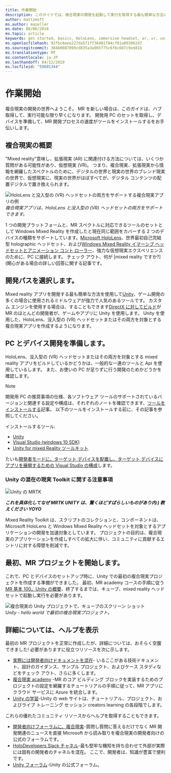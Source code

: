 ```yaml
---
title: 作業開始
description: このガイドでは、複合現実の開発を起動して実行を取得する最も簡単な方法について説明します。
author: mattzmsft
ms.author: mazeller
ms.date: 08/06/2018
ms.topic: article
keywords: get started, basics, HoloLens, immersive headset, ar, vr, unity, visual studio, quick start, how to
ms.openlocfilehash: 92fbc6eee227da571ff36401f84cf81a093062d7
ms.sourcegitcommit: 384b0087899cd835a3a965f75c6f6c607c9edd1b
ms.translationtype: MT
ms.contentlocale: ja-JP
ms.lasthandoff: 04/12/2019
ms.locfileid: "59601344"
---
```

# <a name="get-started"></a>作業開始

複合現実の開発の世界へようこそ。 MR を新しい場合は、このガイドは、ハブ取得して、実行可能な限り早くになります。 開発用 PC のセットを取得し、デバイスを準備して、MR 開発プロセスの速度がツールをインストールするをお手伝いします。 

## <a name="intro-to-mixed-reality"></a>複合現実の概要

"Mixed reality"意味し、拡張現実 (AR) に関連付ける方法については、いくつか質問がある可能性があり、仮想現実 (VR)。 つまり、複合現実、拡張現実から情報を網羅したスペクトルのために、デジタルの世界と現実の世界のブレンド現実の世界で、仮想現実に、現実の世界がほぼすべてが、デジタル コンテンツの配置デジタルで置き換えられます。 

![HoloLens と没入型の (VR) ヘッドセットの両方をサポートする複合現実アプリの例](images/mr-island.png)<br>
*複合現実アプリは、HoloLens と没入型の (VR) ヘッドセットの両方をサポートできます。*

1 つの開発プラットフォームと、MR スペクトルに対応できるツールのセットとして Windows Mixed Reality を作成したと現在同じ範囲をカバーする 2 つのデバイスの種類をサポートしています。[Microsoft HoloLens](https://www.microsoft.com/hololens)、世界最初自己完結型 holographic ヘッドセット、および[Windows Mixed Reality イマーシブ ヘッドセットとアニメーション コント ローラー](https://www.microsoft.com/windows/windows-mixed-reality)、強力な仮想現実エクスペリエンスのために、PC に接続します。 チェック アウト、何が [mixed reality ですか?](関心がある場合の詳しい回答に関する記事です。

## <a name="choose-your-development-path"></a>開発パスを選択します。

Mixed reality アプリを開発する最も簡単な方法を使用して[Unity](https://unity3d.com)、ゲーム開発の多くの場合に使用されるミドルウェアが強力で人気のあるツールです。 カスタム エンジンを使用する場合は、することもできます[DirectX に対してビルド](directx-development-overview.md)が MR のほとんどの開発者が、ゲームやアプリに Unity を使用します。 Unity を使用した、HoloLens、没入型の (VR) ヘッドセットまたはその両方を対象とする複合現実アプリを作成するようになります。

## <a name="prepare-your-pc-and-devices-for-development"></a>PC とデバイス開発を準備します。

HoloLens、没入型の (VR) ヘッドセットまたはその両方を対象とする mixed reality アプリをビルドしているかどうかは、一般的な一連のツールと Api を使用しているします。 また、お使いの PC が足りずに行う開発のためかどうかを確認します。 

>[!NOTE]
>開発用 PC の推奨事項の仕様、各ソフトウェア ツールのサポートされているバージョンと関連する設定や構成は、それぞれのノートを確認できます、[ツールをインストールする](install-the-tools.md)記事。 以下のツールをインストールする前に、その記事を参照してください。

インストールするツール:
* [Unity](https://store.unity.com/download)
* [Visual Studio (windows 10 SDK)](https://developer.microsoft.com/windows/downloads)
* [Unity for mixed Reality ツールキット](https://github.com/Microsoft/MixedRealityToolkit-Unity/blob/htk_release/GettingStarted.md)

たいも[開発者モードに、ターゲット デバイスを配置し、ターゲット デバイスにアプリを展開するための Visual Studio の構成](using-visual-studio.md)します。

### <a name="a-note-about-the-mixed-reality-toolkit-for-unity"></a>Unity の混在の現実 Toolkit に関する注意事項

![Unity の MRTK](images/mrtkandunity.png)<br>

***これを具体化してなぜ MRTK UNITY は、驚くほどすばらしいものがあり内:) 教えください YOYO***

Mixed Reality Toolkit は、スクリプトのコレクションと、コンポーネントは、Microsoft HoloLens と Windows Mixed Reality ヘッドセットを対象とするアプリケーションの開発を加速対象としています。 プロジェクトの目的は、複合現実のアプリケーションを作成しすべての拡大に伴い、コミュニティに貢献するエントリに対する障壁を削減です。

## <a name="start-your-first-mr-project"></a>最初、MR プロジェクトを開始します。

これで、PC とデバイスのセットアップ時に、Unity での最初の複合現実プロジェクトを作成する準備ができました。 最初、MR academy コースの手順に従う[MR 基本 100。Unity の概要](holograms-100.md)、終了するまでは、キューブ、mixed reality ヘッドセットで起動し実行を必要があります。

![複合現実の Unity プロジェクトで、キューブのスクリーン ショット](images/mr-cube.PNG)<br>
*Unity - hello world で最初の複合現実プロジェクト。*

## <a name="learn-more-and-get-help"></a>詳細については、ヘルプを表示

最初の MR プロジェクトを正常に作成したが、詳細については、おそらく空腹できました! 必要がありますに役立つリソースを次に示します。
* [実際には開発者向けドキュメントを混在](mixed-reality.md)- いるここがある技術ドキュメント、設計のガイダンス、サンプル プロジェクト、およびケース スタディなどをチェック アウト、さらに多くします。
* [複合現実 academy](academy.md) -MR のコア ビルディング ブロックを実装するためのプロジェクトの設定を網羅するチュートリアルの手順に従って、MR アプリにクラウド サービスに Azure を統合します。
* [Unity の学習](https://unity3d.com/learn)-Unity の web サイトは、チュートリアル、プロジェクト、およびライブ トレーニング セッション creators learning の各段階でします。

これらの優れたコミュニティ リソースからヘルプを取得することもできます。
* [開発者向けフォーラムに、複合現実](https://forums.hololens.com/)-質問し質問に答えるだけでなく MR 開発関連のニュースを直接 Microsoft から読み取りを複合現実の開発者向けの公式のフォーラムです。
* [HoloDevelopers Slack チャネル](https://holodevelopersslack.azurewebsites.net/)-最も堅牢な機知を持ち合わせて外部が実際には固有の開発者のチャネルを混在。 ここで、開発者は、知識が豊富で便利です。
* [Unity フォーラム](https://forum.unity3d.com/)-Unity の公式フォーラム。
